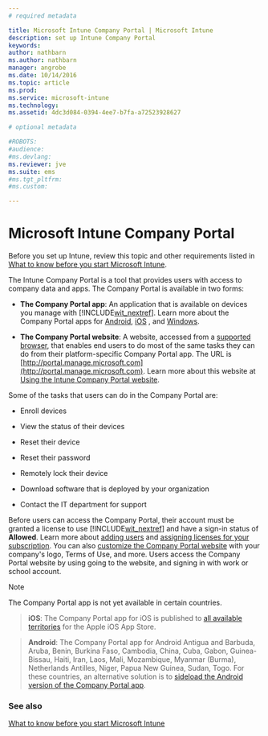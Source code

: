 ```yaml
---
# required metadata

title: Microsoft Intune Company Portal | Microsoft Intune
description: set up Intune Company Portal
keywords:
author: nathbarnms.author: nathbarn
manager: angrobe
ms.date: 10/14/2016
ms.topic: article
ms.prod:
ms.service: microsoft-intune
ms.technology:
ms.assetid: 4dc3d084-0394-4ee7-b7fa-a72523928627

# optional metadata

#ROBOTS:
#audience:
#ms.devlang:
ms.reviewer: jve
ms.suite: ems
#ms.tgt_pltfrm:
#ms.custom:

---
```


# Microsoft Intune Company Portal

Before you set up Intune, review this topic and other requirements listed in [What to know before you start Microsoft Intune](what-to-know-before-you-start-microsoft-intune.md).

The Intune Company Portal is a tool that provides users with access to company data and apps. The Company Portal is available in two forms:

-   **The Company Portal app**: An application that is available on devices you manage with [!INCLUDE[wit_nextref](../includes/wit_nextref_md.md)]. Learn more about the Company Portal apps for [Android](/Intune/EndUser/using-your-android-device-with-intune), [iOS](/Intune/EndUser/using-your-ios-or-mac-os-x-device-with-intune)
, and [Windows](/Intune/EndUser/using-your-windows-device-with-intune).


- **The Company Portal website**: A website, accessed from a [supported browser](supported-web-browsers.md), that enables end users to do most of the same tasks they can do from their platform-specific Company Portal app. The URL is [http://portal.manage.microsoft.com](http://portal.manage.microsoft.com). Learn more about this website at [Using the Intune Company Portal website](/Intune/EndUser/using-the-intune-company-portal-website).

Some of the tasks that users can do in the Company Portal are:

-   Enroll devices

-   View the status of their devices

-   Reset their device

-   Reset their password

-   Remotely lock their device

-   Download software that is deployed by your organization

-   Contact the IT department for support

Before users can access the Company Portal, their account must be granted a license to use [!INCLUDE[wit_nextref](../includes/wit_nextref_md.md)] and have a sign-in status of **Allowed**. Learn more about [adding users](start-with-a-paid-subscription-to-microsoft-intune-step-3.md) and [assigning licenses for your subscription](start-with-a-paid-subscription-to-microsoft-intune-step-4.md). You can also [customize the Company Portal website](start-with-a-paid-subscription-to-microsoft-intune-step-7.md) with your company's logo, Terms of Use, and more. Users access the Company Portal website by using going to the website, and signing in with work or school account.

> [!NOTE]
> The Company Portal app is not yet available in certain countries.

> __iOS__: The Company Portal app for iOS is published to [all available territories](https://go.microsoft.com/fwlink/?linkid=831284) for the Apple iOS App Store.

> __Android__: The Company Portal app for Android Antigua and Barbuda, Aruba, Benin, Burkina Faso, Cambodia, China, Cuba, Gabon, Guinea-Bissau, Haiti, Iran, Laos, Mali, Mozambique, Myanmar (Burma), Netherlands Antilles, Niger, Papua New Guinea, Sudan, Togo. For these countries, an alternative solution is to [sideload the Android version of the Company Portal app](https://www.microsoft.com/en-us/download/details.aspx?id=49140).  

### See also
[What to know before you start Microsoft Intune](what-to-know-before-you-start-microsoft-intune.md)
